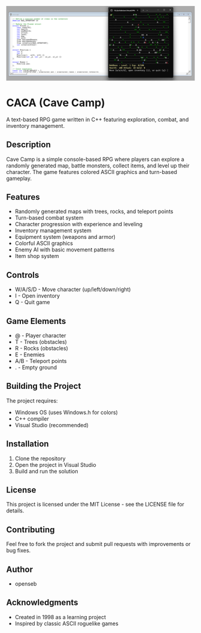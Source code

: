 ![CACA Game Logo](caca.png)

# CACA (Cave Camp)
A text-based RPG game written in C++ featuring exploration, combat, and inventory management.

## Description
Cave Camp is a simple console-based RPG where players can explore a randomly generated map, battle monsters, collect items, and level up their character. The game features colored ASCII graphics and turn-based gameplay.

## Features
- Randomly generated maps with trees, rocks, and teleport points
- Turn-based combat system
- Character progression with experience and leveling
- Inventory management system
- Equipment system (weapons and armor)
- Colorful ASCII graphics
- Enemy AI with basic movement patterns
- Item shop system

## Controls
- W/A/S/D - Move character (up/left/down/right)
- I - Open inventory
- Q - Quit game

## Game Elements
- @ - Player character
- T - Trees (obstacles)
- R - Rocks (obstacles)
- E - Enemies
- A/B - Teleport points
- . - Empty ground

## Building the Project
The project requires:
- Windows OS (uses Windows.h for colors)
- C++ compiler
- Visual Studio (recommended)

## Installation
1. Clone the repository
2. Open the project in Visual Studio
3. Build and run the solution

## License
This project is licensed under the MIT License - see the LICENSE file for details.

## Contributing
Feel free to fork the project and submit pull requests with improvements or bug fixes.

## Author
- openseb

## Acknowledgments
- Created in 1998 as a learning project
- Inspired by classic ASCII roguelike games

